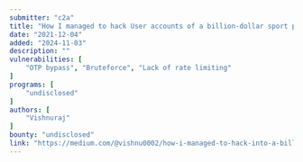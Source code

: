 ```yaml
---
submitter: "c2a"
title: "How I managed to hack User accounts of a billion-dollar sport platform"
date: "2021-12-04"
added: "2024-11-03"
description: ""
vulnerabilities: [
    "OTP bypass", "Bruteforce", "Lack of rate limiting"
]
programs: [
    "undisclosed"
]
authors: [
    "Vishnuraj"
]
bounty: "undisclosed"
link: "https://medium.com/@vishnu0002/how-i-managed-to-hack-into-a-billion-dollar-sport-platform-7cc667081229"
---
```




